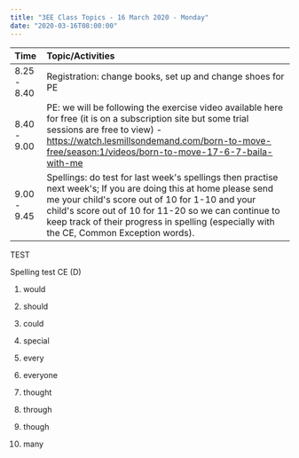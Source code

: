 ```yaml
---
title: "3EE Class Topics - 16 March 2020 - Monday"
date: "2020-03-16T08:00:00"
---
```



**Time** | **Topic/Activities**
:--- | :---
8.25 - 8.40 | Registration: change books, set up and change shoes for PE
8.40 - 9.00 | PE: we will be following the exercise video available here for free (it is on a subscription site but some trial sessions are free to view) - https://watch.lesmillsondemand.com/born-to-move-free/season:1/videos/born-to-move-17-6-7-baila-with-me
9.00 - 9.45 | Spellings: do test for last week's spellings then practise next week's; If you are doing this at home please send me your child's score out of 10 for 1-10 and your child's score out of 10 for 11-20 so we can continue to keep track of their progress in spelling (especially with the CE, Common Exception words).

TEST

Spelling test CE (D) 

1. would

2. should

3. could

4. special

5. every

6. everyone

7. thought

8. through

9. though

10. many


